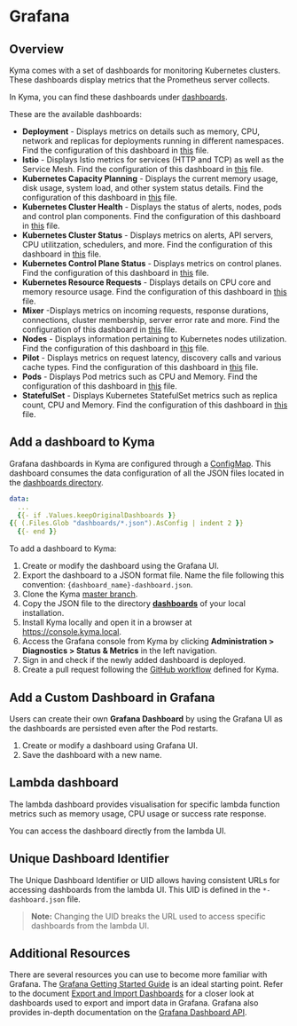 # Grafana

## Overview

Kyma comes with a set of dashboards for monitoring Kubernetes clusters. These dashboards display metrics that the Prometheus server collects.

In Kyma, you can find these dashboards under [dashboards](dashboards/).

These are the available dashboards:

* **Deployment** - Displays metrics on details such as memory, CPU, network and replicas for deployments running in different namespaces. Find the configuration of this dashboard in [this](dashboards/deployment-dashboard.yaml) file.
* **Istio** - Displays Istio metrics for services (HTTP and TCP) as well as the Service Mesh. Find the configuration of this dashboard in [this](dashboards/istio-mesh-dashboard.yaml) file.
* **Kubernetes Capacity Planning** - Displays the current memory usage, disk usage, system load, and other system status details. Find the configuration of this dashboard in [this](dashboards/kubernetes-capacity-planning-dashboard.yaml) file.
* **Kubernetes Cluster Health** - Displays the status of alerts, nodes, pods and control plan components. Find the configuration of this dashboard in [this](dashboards/kubernetes-cluster-health-dashboard.yaml) file.
* **Kubernetes Cluster Status** - Displays metrics on alerts, API servers, CPU utilitzation, schedulers, and more. Find the configuration of this dashboard in [this](dashboards/kubernetes-cluster-status-dashboard.yaml) file.
* **Kubernetes Control Plane Status** - Displays metrics on control planes. Find the configuration of this dashboard in [this](dashboards/kubernetes-control-plane-status-dashboard.yaml) file.
* **Kubernetes Resource Requests** - Displays details on CPU core and memory resource usage. Find the configuration of this dashboard in [this](dashboards/kubernetes-resource-requests-dashboard.yaml) file.
* **Mixer** -Displays metrics on incoming requests, response durations, connections, cluster membership, server error rate and more. Find the configuration of this dashboard in [this](dashboards/istio-mixer-dashboard.yaml) file.
* **Nodes** - Displays information pertaining to Kubernetes nodes utilization. Find the configuration of this dashboard in [this](dashboards/nodes-dashboard.yaml) file.
* **Pilot** - Displays metrics on request latency, discovery calls and various cache types. Find the configuration of this dashboard in [this](dashboards/istio-pilot-dashboard.yaml) file.
* **Pods** - Displays Pod metrics such as CPU and Memory. Find the configuration of this dashboard in [this](dashboards/pods-dashboard.yaml) file.
* **StatefulSet** - Displays Kubernetes StatefulSet metrics such as replica count, CPU and Memory. Find the configuration of this dashboard in [this](dashboards/statefulset-dashboard.yaml) file.

## Add a dashboard to Kyma

Grafana dashboards in Kyma are configured through a [ConfigMap](templates/dashboards-configmap.yaml). This dashboard consumes the data configuration of all the JSON files located in the [dashboards directory](dashboards/).

```yaml
data:
  ...
  {{- if .Values.keepOriginalDashboards }}
{{ (.Files.Glob "dashboards/*.json").AsConfig | indent 2 }}
  {{- end }}
```

To add a dashboard to Kyma:

1. Create or modify the dashboard using the Grafana UI.
2. Export the dashboard to a JSON format file. Name the file following this convention: `{dashboard_name}-dashboard.json`.
4. Clone the Kyma [master branch](https://github.com/kyma-project/kyma).
5. Copy the JSON file to the directory **[dashboards](dashboards/)** of your local installation.
6. Install Kyma locally and open it in a browser at https://console.kyma.local.
7. Access the Grafana console from Kyma by clicking **Administration > Diagnostics > Status & Metrics** in the left navigation.  
8. Sign in and check if the newly added dashboard is deployed.  
9. Create a pull request following the [GitHub workflow](https://github.com/kyma-project/community/blob/master/contributing/03-git-workflow.md) defined for Kyma.

## Add a Custom Dashboard in Grafana

Users can create their own **Grafana Dashboard** by using the Grafana UI as the dashboards are persisted even after the Pod restarts.

1. Create or modify a dashboard using Grafana UI.
2. Save the dashboard with a new name.

## Lambda dashboard

The lambda dashboard provides visualisation for specific lambda function metrics such as memory usage, CPU usage or success rate response.

You can access the dashboard directly from the lambda UI.

## Unique Dashboard Identifier

The Unique Dashboard Identifier or UID allows having consistent URLs for accessing dashboards from the lambda UI. 
This UID is defined in the `*-dashboard.json` file.

>**Note:** Changing the UID breaks the URL used to access specific dashboards from the lambda UI.

## Additional Resources

There are several resources you can use to become more familiar with Grafana. The [Grafana Getting Started Guide](http://docs.grafana.org/guides/getting_started/) is an ideal starting point. Refer to the document [Export and Import Dashboards](http://docs.grafana.org/reference/export_import/) for a closer look at dashboards used to export and import data in Grafana. Grafana also provides in-depth documentation on the [Grafana Dashboard API](http://docs.grafana.org/http_api/dashboard/).


